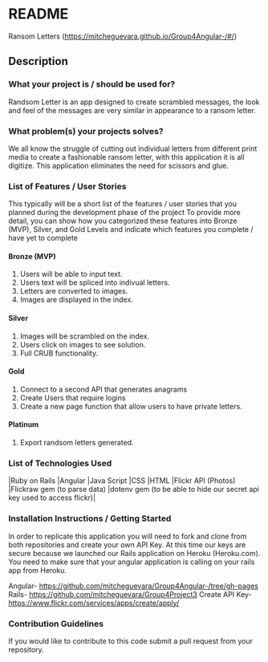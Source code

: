 # README
Ransom Letters (https://mitcheguevara.github.io/Group4Angular-/#/)
## Description
### What your project is / should be used for?
Randsom Letter is an app designed to create scrambled messages, the look and feel of the messages are very similar in appearance to a ransom letter. 
### What problem(s) your projects solves?
We all know the struggle of cutting out individual letters from different print media to create a fashionable ransom letter, with this application it is all digitize. This application eliminates the need for scissors and glue. 

### List of Features / User Stories
This typically will be a short list of the features / user stories that you planned during the development phase of the project
To provide more detail, you can show how you categorized these features into Bronze (MVP), Silver, and Gold Levels and indicate which features you complete / have yet to complete

#### Bronze (MVP)
1. Users will be able to input text.
2. Users text will be spliced into indivual letters.
3. Letters are converted to images.
4. Images are displayed in the index.
#### Silver
1. Images will be scrambled on the index.
2. Users click on images to see solution.
3. Full CRUB functionality.
#### Gold
1. Connect to a second API that generates anagrams
2. Create Users that require logins 
3. Create a new page function that allow users to have private letters. 
#### Platinum
1. Export randsom letters generated.

### List of Technologies Used
|Ruby on Rails 
|Angular 
|Java Script
|CSS 
|HTML
|Flickr API (Photos)
|Flickraw gem (to parse data)
|dotenv gem (to be able to hide our secret api key used to access flickr)|

### Installation Instructions / Getting Started
In order to replicate this application you will need to fork and clone from both repositories and create your own API Key. At this time our keys are secure because we launched our Rails application on Heroku (Heroku.com). You need to make sure that your angular application is calling on your rails app from Heroku.

Angular- https://github.com/mitcheguevara/Group4Angular-/tree/gh-pages
Rails- https://github.com/mitcheguevara/Group4Project3
Create API Key-https://www.flickr.com/services/apps/create/apply/

### Contribution Guidelines
If you would like to contribute to this code submit a pull request from your repository. 
